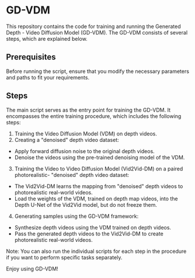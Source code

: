 # GD-VDM

This repository contains the code for training and running the Generated Depth - Video Diffusion Model (GD-VDM). The GD-VDM consists of several steps, which are explained below.

## Prerequisites
Before running the script, ensure that you modify the necessary parameters and paths to
fit your requirements.

## Steps

The main script serves as the entry point for training the GD-VDM. It encompasses the entire training procedure, which includes the following steps:

1. Training the Video Diffusion Model (VDM) on depth videos.
2. Creating a "denoised" depth video dataset:
- Apply forward diffusion noise to the original depth videos.
- Denoise the videos using the pre-trained denoising model of the VDM.
3. Training the Video to Video Diffusion Model (Vid2Vid-DM) on a paired photorealistic-
"denoised" depth video dataset:
- The Vid2Vid-DM learns the mapping from "denoised" depth videos to photorealistic real-world videos.
- Load the weights of the VDM, trained on depth map videos, into the Depth U-Net of the Vid2Vid model, but do not freeze them.
4. Generating samples using the GD-VDM framework:
- Synthesize depth videos using the VDM trained on depth videos.
- Pass the generated depth videos to the Vid2Vid-DM to create photorealistic real-world videos.

Note: You can also run the individual scripts for each step in the procedure if you want to perform specific tasks separately.

Enjoy using GD-VDM!
